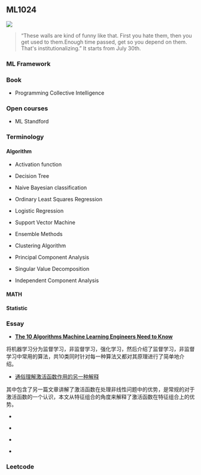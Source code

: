 ## ML1024

![](http://upload-images.jianshu.io/upload_images/205938-fec5341ccc054bf1.png?imageMogr2/auto-orient/strip%7CimageView2/2/w/1240)

>“These walls are kind of funny like that. First you hate them, then you get used to them.Enough time passed, get so you depend on them. That's institutionalizing.”                     It starts from July 30th.



### ML Framework

### Book

- Programming Collective Intelligence

### Open courses

- ML Standford

### Terminology

#### Algorithm

- Activation function 
- Decision Tree
- Naive Bayesian classification
- Ordinary Least Squares  Regression
- Logistic Regression
- Support Vector Machine
- Ensemble Methods

- Clustering Algorithm 
- Principal Component Analysis 
- Singular Value Decomposition 
- Independent Component Analysis

#### MATH

#### Statistic

### Essay

- **[The 10 Algorithms Machine Learning Engineers Need to Know](http://www.infoq.com/cn/articles/10-algorithms-machine-learning-engineers-need-to-know?utm_source=articles_about_AI&utm_medium=link&utm_campaign=AI)**

将机器学习分为监督学习，非监督学习，强化学习，然后介绍了监督学习，非监督学习中常用的算法，共10类同时针对每一种算法又都对其原理进行了简单地介绍。

- [通俗理解激活函数作用的另一种解释](https://zhuanlan.zhihu.com/p/27661298)

其中包含了另一篇文章讲解了激活函数在处理非线性问题中的优势，是常规的对于激活函数的一个认识，本文从特征组合的角度来解释了激活函数在特征组合上的优势。

- ​


- ​
- ​
- ​

### Leetcode










### 